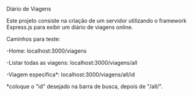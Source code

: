 Diário de Viagens

Este projeto consiste na criação de um servidor utilizando o framework Express.js para exibir um diário de viagens online.

Caminhos para teste:

-Home:
        localhost:3000/viagens

-Listar todas as viagens:
        localhost:3000/viagens/all

-Viagem específica*:
        localhost:3000/viagens/all/id

*coloque o "id" desejado na barra de busca, depois de "/all/".

